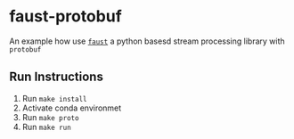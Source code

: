 # faust-protobuf

An example how use [`faust`](https://github.com/robinhood/faust) a python basesd stream processing library with `protobuf`

## Run Instructions
1. Run `make install`
1. Activate conda environmet
1. Run `make proto`
1. Run `make run`

